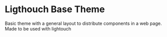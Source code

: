 # Ligthouch Base Theme

Basic theme with a general layout to distribute components in a web page.
Made to be used with lightouch